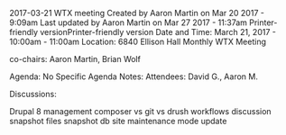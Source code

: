 2017-03-21 WTX meeting
Created by Aaron Martin on Mar 20 2017 - 9:09am 
Last updated by Aaron Martin on Mar 27 2017 - 11:37am
Printer-friendly versionPrinter-friendly version
Date and Time: March 21, 2017 - 10:00am - 11:00am
Location:  6840 Ellison Hall
Monthly WTX Meeting

co-chairs: Aaron Martin, Brian Wolf

Agenda: 
No Specific Agenda
Notes: 
Attendees: David G., Aaron M.

Discussions:

Drupal 8 management
composer vs git vs drush
workflows discussion
snapshot files
snapshot db
site maintenance mode
update
